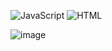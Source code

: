 ![JavaScript](https://img.shields.io/badge/Language-JavaScript-orange)
![HTML](https://img.shields.io/badge/Language-HTML-green)

![image](https://drive.google.com/uc?export=view&id=1ApkumcTZVkkXgAMBMdu7u9BwUYCGLHLk)
